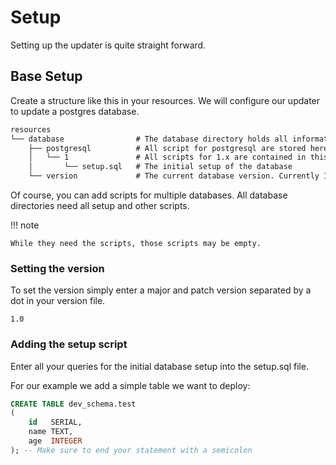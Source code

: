 # Setup

Setting up the updater is quite straight forward.

## Base Setup

Create a structure like this in your resources.
We will configure our updater to update a postgres database.

```md
resources
└── database                # The database directory holds all information
    ├── postgresql          # All script for postgresql are stored here
    │   └── 1               # All scripts for 1.x are contained in this directory
    │       └── setup.sql   # The initial setup of the database 
    └── version             # The current database version. Currently 1.0
```

Of course, you can add scripts for multiple databases.
All database directories need all setup and other scripts.

!!! note
    
    While they need the scripts, those scripts may be empty.

### Setting the version

To set the version simply enter a major and patch version separated by a dot in your version file.

```
1.0
```

### Adding the setup script

Enter all your queries for the initial database setup into the setup.sql file.

For our example we add a simple table we want to deploy:

```sql
CREATE TABLE dev_schema.test
(
    id   SERIAL,
    name TEXT,
    age  INTEGER
); -- Make sure to end your statement with a semicolon
```
